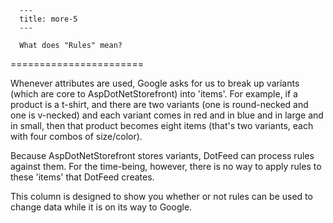 
      ---
      title: more-5
      ---

      What does "Rules" mean?
=======================

Whenever attributes are used, Google asks for us to break up variants (which are core to AspDotNetStorefront) into 'items'. For example, if a product is a t-shirt, and there are two variants (one is round-necked and one is v-necked) and each variant comes in red and in blue and in large and in small, then that product becomes eight items (that's two variants, each with four combos of size/color).

Because AspDotNetStorefront stores variants, DotFeed can process rules against them. For the time-being, however, there is no way to apply rules to these 'items' that DotFeed creates.

This column is designed to show you whether or not rules can be used to change data while it is on its way to Google.
      